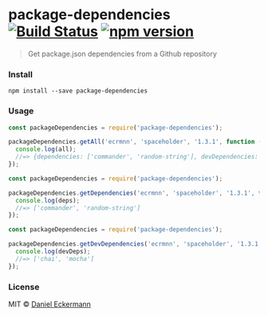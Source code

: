 # package-dependencies [![Build Status](https://travis-ci.org/ecrmnn/package-dependencies.svg?branch=master)](https://travis-ci.org/ecrmnn/package-dependencies) [![npm version](https://img.shields.io/npm/dm/package-dependencies.svg)](http://badge.fury.io/js/package-dependencies)

> Get package.json dependencies from a Github repository

### Install
```
npm install --save package-dependencies
```

### Usage
```javascript
const packageDependencies = require('package-dependencies');

packageDependencies.getAll('ecrmnn', 'spaceholder', '1.3.1', function (all) {
  console.log(all);
  //=> {dependencies: ['commander', 'random-string'], devDependencies: ['chai', 'mocha']}
});
```
```javascript
const packageDependencies = require('package-dependencies');

packageDependencies.getDependencies('ecrmnn', 'spaceholder', '1.3.1', function (deps) {
  console.log(deps);
  //=> ['commander', 'random-string']
});
```
```javascript
const packageDependencies = require('package-dependencies');

packageDependencies.getDevDependencies('ecrmnn', 'spaceholder', '1.3.1', function (devDeps) {
  console.log(devDeps);
  //=> ['chai', 'mocha']
});
```

### License
MIT © [Daniel Eckermann](http://danieleckermann.com)